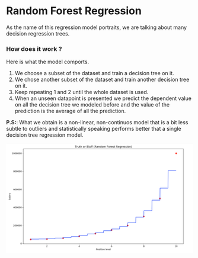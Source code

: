 # **Random Forest Regression**

As the name of this regression model portraits, we are talking about many decision regression trees.

### How does it work ?

Here is what the model comports.

1. We choose a subset of the dataset and train a decision tree on it.
2. We chose another subset of the dataset and train another decision tree on it.
3. Keep repeating 1 and 2 until the whole dataset is used.
4. When an unseen datapoint is presented we predict the dependent value on all the decision tree we modeled before and the value of the prediction is the average of all the prediction.

**P.S:**: What we obtain is a non-linear, non-continuos model that is a bit less subtle to outliers and statistically speaking performs better that a single decision tree regression model.

![alt](https://github.com/itaouil/Machine-Learning/blob/07-random-forest-regression/rfr.png)

